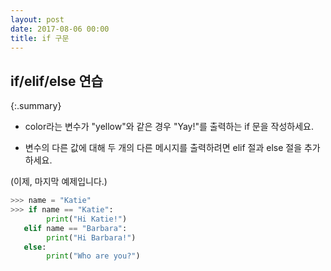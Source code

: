 ```yaml
---
layout: post
date: 2017-08-06 00:00
title: if 구문
---
```


## if/elif/else 연습

{:.summary}


<div id="ppt" markdown="1">

* color라는 변수가 "yellow"와 같은 경우 "Yay!"를 출력하는 if 문을 작성하세요. 


* 변수의 다른 값에 대해 두 개의 다른 메시지를 출력하려면 elif 절과 else 절을 추가하세요.


(이제, 마지막 예제입니다.)

```python
>>> name = "Katie"
>>> if name == "Katie":
        print("Hi Katie!")
   elif name == "Barbara":
        print("Hi Barbara!")
   else:
        print("Who are you?")
```
</div>